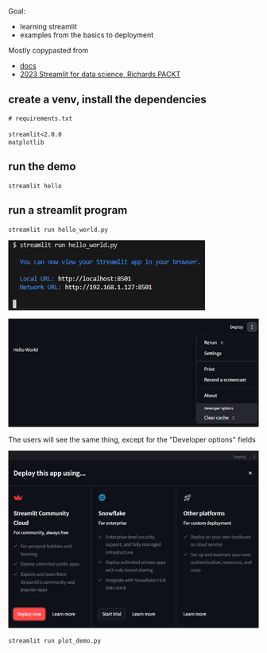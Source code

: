 #

Goal:

* learning streamlit
* examples from the basics to deployment

Mostly copypasted from

* [docs](https://docs.streamlit.io/)
* [2023 Streamlit for data science, Richards PACKT](https://www.amazon.com/Streamlit-Data-Science-Create-interactive-ebook/dp/B0BTHRBC2W/)

## create a venv, install the dependencies

```none
# requirements.txt

streamlit<2.0.0
matplotlib
```

## run the demo

```shell
streamlit hello
```

## run a streamlit program

```shell
streamlit run hello_world.py
```

![a](img/2025-01-28-11-53-59.png)

![a](img/2025-01-28-11-54-48.png)

The users will see the same thing, except for the "Developer options" fields

![a](img/2025-01-28-11-57-34.png)

```shell
streamlit run plot_demo.py
```
